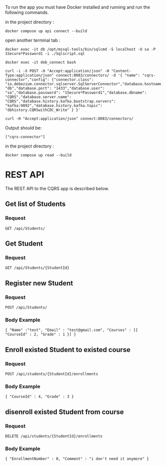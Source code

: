 To run the app you must have Docker installed and running and run the following commands.

in the project directory : 
```
docker compose up api connect --build
```

open another terminal tab :
```
docker exec -it db /opt/mssql-tools/bin/sqlcmd -S localhost -U sa -P 1Secure*Password1 -i ./Sqlscript.sql
```

```
docker exec -it deb_connect bash
```

```
curl -i -X POST -H "Accept:application/json" -H "Content-Type:application/json" connect:8083/connectors/ -d '{ "name": "cqrs-connector","config": {"connector.class": "io.debezium.connector.sqlserver.SqlServerConnector","database.hostname": "db","database.port": "1433","database.user": "sa","database.password": "1Secure*Password1","database.dbname": "CQRS","database.server.name": "CQRS","database.history.kafka.bootstrap.servers": "kafka:9092","database.history.kafka.topic": "dbhistory.CQRSwithCDC_Write" } }'
```

```
curl -H "Accept:application/json" connect:8083/connectors/
```

Output should be:

```
["cqrs-connector"]
```
in the project directory : 
```
docker compose up read --build
```


# REST API

The REST API to the CQRS app is described below.

## Get list of Students

### Request

`GET /api/Students/`

## Get Student

### Request

`GET /api/Students/{StudentId}`

## Register new Student

### Request

`POST /api/Students/`

### Body Example

`{
    "Name" :"test",
    "Email" : "test@gmail.com",
    "Courses" : [{
        "CourseId" : 2,
        "Grade" : 1
    }]
}`

## Enroll existed Student to existed course

### Request

`POST /api/students/{StudentId}/enrollments`

### Body Example
`{
    "CourseId" : 4,
    "Grade" : 3
}`

## disenroll existed Student from course

### Request

`DELETE /api/students/{StudentId}/enrollments`

### Body Example

`{
    "EnrollmentNumber" : 0,
    "Comment" : "i don't need it anymore"
}`





    


